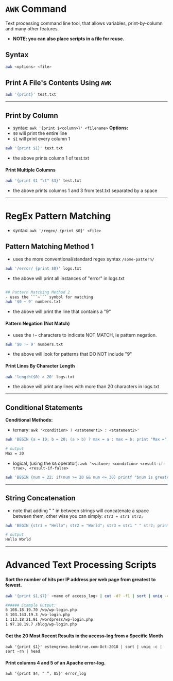 # ```AWK``` Command
Text processing command line tool, that allows variables, print-by-column and many other features.

- __NOTE: you can also place scripts in a file for reuse.__

## Syntax
```bash
awk <options> <file>
```


## Print A File's Contents Using ```AWK```
```bash
awk '{print}' test.txt
```

------------------------


## Print by Column
- syntax: ```awk '{print $<column>}' <filename>```
__Options:__
- ```$0``` will print the entire line 
- ```$1``` will print every column 1

```bash
awk '{print $1}' text.txt
```
- the above prints column 1 of test.txt

#### Print Multiple Columns
```bash
awk '{print $1 "\t" $3}' test.txt
```
- the above prints columns 1 and 3 from test.txt separated by a space


------------------------
# RegEx Pattern Matching
- syntax: ```awk '/regex/ {print $0}' <file>```


## Pattern Matching Method 1
- uses the more conventional/standard regex syntax ```/some-pattern/```
```bash
awk '/error/ {print $0}' logs.txt
```
- the above will print all instances of "error" in logs.txt
```bash

## Pattern Matching Method 2
- uses the ```~``` symbol for matching
awk '$0 ~ 9' numbers.txt
```
- the above will print the line that contains a "9"

#### Pattern Negation (Not Match)
- uses the ```!~``` characters to indicate NOT MATCH, ie pattern negation.
```bash
awk '$0 !~ 9' numbers.txt
```
- the above will look for patterns that DO NOT include "9"

#### Print Lines By Character Length
```bash
awk 'length($0) > 20' logs.txt
```
- the above will print any lines with more than 20 characters in logs.txt


------------------------


## Conditional Statements
__Conditional Methods:__
- ternary: ```awk '<condition> ? <statement1> : <statement2>'```  
```bash
awk 'BEGIN {a = 10; b = 20; (a > b) ? max = a : max = b; print "Max =", max}'

# output
Max = 20
```
- logical, (using the ```&&``` operator): ```awk '<value>; <condition> <result-if-true>, <result-if-false>```
```bash
awk 'BEGIN {num = 22; if(num >= 20 && num <= 30) printf "$num is greater than 20 AND less than 30", num}'
```

------------------------


## String Concatenation
- note that adding " " in between strings will concatenate a space between them, other wise you can simply: ```str3 = str1 str2;```
```bash
awk 'BEGIN {str1 = "Hello"; str2 = "World"; str3 = str1 " " str2; print str3}'

# output
Hello World
```


------------------------



# Advanced Text Processing Scripts

#### Sort the number of hits per IP address per web page from greatest to fewest.
```bash
awk '{print $1,$7}' <name of access_log> | cut -d? -f1 | sort | uniq -c |sort -nr

###### Example Output:
6 108.18.19.70 /wp/wp-login.php
3 103.143.19.3 /wp-login.php
1 113.18.21.91 /wordpress/wp-login.php
1 97.18.19.7 /blog/wp-login.php
```

#### Get the 20 Most Recent Results in the access-log from a Specific Month 
```
awk '{print $1}' estengrove.beoktrue.com-Oct-2018 | sort | uniq -c | sort -rn | head
```
#### Print columns 4 and 5 of an Apache error-log.
```
awk ‘{print $4, “ “, $5}’ error_log
```








